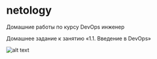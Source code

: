 # netology
Домашние работы по курсу DevOps инженер


Домашнее задание к занятию «1.1. Введение в DevOps»

![alt text](https://yadi.sk/i/kHTXzvEwnLF8_w)
